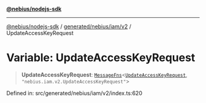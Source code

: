 [**@nebius/nodejs-sdk**](../../../../../README.md)

---

[@nebius/nodejs-sdk](../../../../../README.md) / [generated/nebius/iam/v2](../README.md) / UpdateAccessKeyRequest

# Variable: UpdateAccessKeyRequest

> **UpdateAccessKeyRequest**: [`MessageFns`](../../../../../runtime/protos/core/interfaces/MessageFns.md)\<[`UpdateAccessKeyRequest`](../interfaces/UpdateAccessKeyRequest.md), `"nebius.iam.v2.UpdateAccessKeyRequest"`\>

Defined in: src/generated/nebius/iam/v2/index.ts:620
